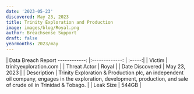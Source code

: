 ```yaml
---
date: '2023-05-23'
discovered: May 23, 2023
title: Trinity Exploration and Production
image: images/blog/Royal.png
author: Breachsense Support
draft: false
yearmonths: 2023/may
---
```



| Data Breach Report
------------:     |:-------------:    | :-----:|
| Victim      | trinityexploration.com      | 
| Threat Actor      | Royal      | 
| Date Discovered      | May 23, 2023      | 
| Description      | Trinity Exploration & Production plc, an independent oil company, engages in the exploration, development, production, and sale of crude oil in Trinidad & Tobago.       | 
| Leak Size      | 544GB      | 


